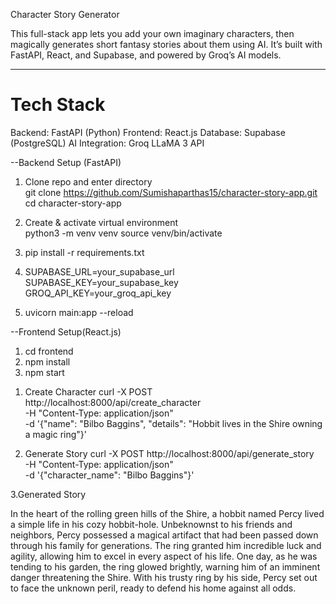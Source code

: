 Character Story Generator

This full-stack app lets you add your own imaginary characters, then magically generates short fantasy 
stories about them using AI. It’s built with FastAPI, React, and Supabase, and powered by Groq’s AI models.

---

# Tech Stack

Backend: FastAPI (Python)
Frontend: React.js
Database: Supabase (PostgreSQL)
AI Integration: Groq LLaMA 3 API


<!-- Setup Instructions -->

--Backend Setup (FastAPI)
1. Clone repo and enter directory  
   git clone https://github.com/Sumishaparthas15/character-story-app.git
   cd character-story-app

2. Create & activate virtual environment  
    python3 -m venv venv
    source venv/bin/activate 

3. pip install -r requirements.txt
4. SUPABASE_URL=your_supabase_url
   SUPABASE_KEY=your_supabase_key
   GROQ_API_KEY=your_groq_api_key

5. uvicorn main:app --reload
   
--Frontend Setup(React.js)

1. cd frontend
2. npm install
3. npm start


<!-- sample curl commands -->

1. Create Character
        curl -X POST http://localhost:8000/api/create_character \
        -H "Content-Type: application/json" \
        -d '{"name": "Bilbo Baggins", "details": "Hobbit lives in the Shire owning a magic ring"}'

2. Generate Story
        curl -X POST http://localhost:8000/api/generate_story \
        -H "Content-Type: application/json" \
        -d '{"character_name": "Bilbo Baggins"}'


3.Generated Story 

In the heart of the rolling green hills of the Shire, a hobbit named Percy lived a simple life in his cozy hobbit-hole. Unbeknownst to his friends and neighbors, Percy possessed a magical artifact that had been passed down through his family for generations. The ring granted him incredible luck and agility, allowing him to excel in every aspect of his life. One day, as he was tending to his garden, the ring glowed brightly, warning him of an imminent danger threatening the Shire. With his trusty ring by his side, Percy set out to face the unknown peril, ready to defend his home against all odds.


